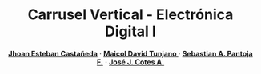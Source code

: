 
<h1 align="center">Carrusel Vertical - Electrónica Digital I</h1>
<p align="center">
    <a href=" "><strong>Jhoan Esteban Castañeda</strong></a>
    ·
    <a href=" "><strong>Maicol David Tunjano </strong></a>
    ·
    <a href=" "><strong>Sebastian A. Pantoja F.</strong></a>
    ·
    <a href="https://github.com/jjCotes/"><strong>José J. Cotes A.</strong></a>
</p>



